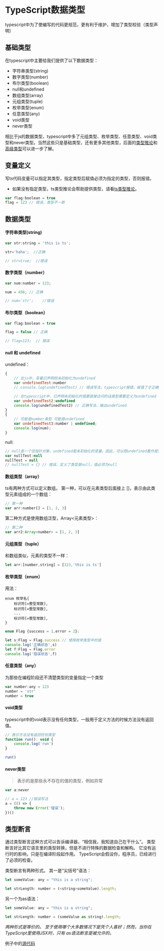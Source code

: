# TypeScript数据类型  

typescript中为了使编写的代码更规范，更有利于维护，增加了类型校验（类型声明）  

## 基础类型

在typescript中主要给我们提供了以下数据类型：

* 字符串类型(string)
* 数字类型(number)
* 布尔类型(boolean)
* null和undefined
* 数组类型(array)
* 元组类型(tuple)
* 枚举类型(enum)
* 任意类型(any)
* void类型
* never类型

相比于js的数据类型，typescript中多了元组类型、枚举类型、任意类型、void类型和never类型。当然这些只是基础类型，还有更多其他类型，后面的[类型推论](./7.TypeScript类型推论/)和[高级类型](./8.TypeScript高级类型/)可以进一步了解。

## 变量定义  

写ts代码变量可以指定其类型，指定类型后赋值必须为指定的类型，否则报错。

* 如果没有指定类型，ts类型推论会帮助提供类型，请看[ts类型推论](./7.TypeScript类型推论/)。

```js
var flag:boolean = true
flag = 123 // 错误，类型不一致
```

## 数据类型

#### 字符串类型(string)

```js
var str:string = 'this is ts';

str='haha';  //正确

// str=true;  //错误
```
#### 数字类型（number）

```js
var num:number = 123;

num = 456; // 正确 

// num='str';    //错误
```

#### 布尔类型（boolean）

```js
var flag:boolean = true

flag = false // 正确

// flag=123;  // 错误
```

#### null 和 undefined

undefined：

```js
{
    // 在js中，变量已声明但未初始化为undefined
    var undefinedTest:number
    // console.log(undefinedTest) // 错误写法，typescript报错，赋值了才正确

    // 在typescript中，已声明未初始化的值要直接访问的话类型需要定义为undefined
    var undefinedTest2:undefined
    console.log(undefinedTest2) // 正确写法，输出undefined 
}
{
    // 可能是number类型 可能是undefined
    var undefinedTest3:number | undefined;
    console.log(num);
}
```

null:  

```js
// null是一个空指针对象，undefined是未初始化的变量。因此，可以把undefined看作是空的变量，而null看作是空的对象
var nullTest:null
nullTest = null
// nullTest = {} // 错误，定义了类型是null，值必须为null
```

#### 数组类型（array）

ts有两种方式可以定义数组。 第一种，可以在元素类型后面接上 []，表示由此类型元素组成的一个数组：

```js
// 第一种
var arr:number[] = [1, 2, 3]
```

第二种方式是使用数组泛型，Array<元素类型>：
```js
// 第二种
var arr2:Array<number> = [1, 2, 3]
```

#### 元组类型（tuple）

和数组类似，元素的类型不一样：

```js
let arr:[number,string] = [123,'this is ts']
```

#### 枚举类型（enum）

用法：

	enum 枚举名{ 
	    标识符[=整型常数], 
	    标识符[=整型常数], 
	    ... 
	    标识符[=整型常数], 
	}

```js
enum Flag {success = 1,error = 2};

let s:Flag = Flag.success // 使用枚举类型中的值
console.log('正确状态',s)
let f:Flag = Flag.error
console.log('错误状态',f)
```

#### 任意类型（any）

为那些在编程阶段还不清楚类型的变量指定一个类型

```js
var number:any = 123
number = 'str'
number = true
```

#### void类型

typescript中的void表示没有任何类型，一般用于定义方法的时候方法没有返回值。

```js
// 表示方法没有返回任何类型
function run(): void {
    console.log('run')
}

run()
```

#### never类型

> 表示的是那些永不存在的值的类型，例如异常  

```js
var a:never

// a = 123 //错误写法
a = (() => {
    throw new Error('错误');
})()
```

## 类型断言

通过类型断言这种方式可以告诉编译器，“相信我，我知道自己在干什么”。 类型断言好比其它语言里的类型转换，但是不进行特殊的数据检查和解构。 它没有运行时的影响，只是在编译阶段起作用。 TypeScript会假设你，程序员，已经进行了必须的检查。

类型断言有两种形式。 其一是“尖括号”语法：

```js
let someValue: any = "this is a string";

let strLength: number = (<string>someValue).length;
```
另一个为as语法：

```js
let someValue: any = "this is a string";

let strLength: number = (someValue as string).length;
```

*两种形式是等价的。 至于使用哪个大多数情况下是凭个人喜好；然而，当你在TypeScript里使用JSX时，只有 as语法断言是被允许的。*

例子中的[源代码](./index.ts)
